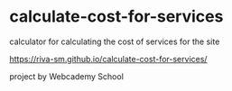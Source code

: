 # calculate-cost-for-services
 calculator for calculating the cost of services for the site

https://riva-sm.github.io/calculate-cost-for-services/

project by Webcademy School
